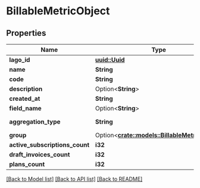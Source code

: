 # BillableMetricObject

## Properties

Name | Type | Description | Notes
------------ | ------------- | ------------- | -------------
**lago_id** | [**uuid::Uuid**](uuid::Uuid.md) |  | 
**name** | **String** |  | 
**code** | **String** |  | 
**description** | Option<**String**> |  | [optional]
**created_at** | **String** |  | 
**field_name** | Option<**String**> |  | [optional]
**aggregation_type** | **String** | Aggregation type | 
**group** | Option<[**crate::models::BillableMetricGroup**](BillableMetricGroup.md)> |  | [optional]
**active_subscriptions_count** | **i32** |  | 
**draft_invoices_count** | **i32** |  | 
**plans_count** | **i32** |  | 

[[Back to Model list]](../README.md#documentation-for-models) [[Back to API list]](../README.md#documentation-for-api-endpoints) [[Back to README]](../README.md)


